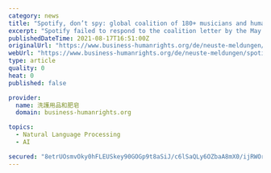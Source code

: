```yaml
---
category: news
title: "Spotify, don’t spy: global coalition of 180+ musicians and human rights groups take a stand against speech-recognition technology"
excerpt: "Spotify failed to respond to the coalition letter by the May 18 deadline. Access Now will continue to pressure Spotify and other companies that develop voice-recognition technologies to not invest in or deploy digital tools that violate human"
publishedDateTime: 2021-08-17T16:51:00Z
originalUrl: "https://www.business-humanrights.org/de/neuste-meldungen/spotify-does-not-respond-to-global-coalition-of-180-human-rights-groups-musicians-seeking-public-commitment-not-to-exploit-speech-recognition-technology/"
webUrl: "https://www.business-humanrights.org/de/neuste-meldungen/spotify-does-not-respond-to-global-coalition-of-180-human-rights-groups-musicians-seeking-public-commitment-not-to-exploit-speech-recognition-technology/"
type: article
quality: 0
heat: 0
published: false

provider:
  name: 洗護用品和肥皂
  domain: business-humanrights.org

topics:
  - Natural Language Processing
  - AI

secured: "8etrUOsmvOky0hFLEUSkey90GOGp9t8aSiJ/c6lSaQLy6OZbaA8mX0/ijRWOr53u1y6/DQ7IqI4lPghQ6ixx9RLlMlrZ1wRRkgSBhwfDxsrEC4viDyvorcecZDCDohYn+gIRmCphTJwSopr4M+UJh9X7wL9xYYMyAaxMpsG19IbbfjhxmNkPns2MN4xu3VVnddxHB/nt/XhTPrVnf7PIbMWIDGLT+c6wS9TgawVfTbzfI5zD4+bi48muonO1T7U6uXgjTQvnXr7P7sHbvjYGID0Ooauacm8PjT7TQ4J/E18Ud6eL73HuV7KXNaIuz/sEGQQcsTF5iV2+LkxXRQjugATvA0t4BANKzIew7A13Vag=;dPw98d3tE/TswzUkJszacQ=="
---
```


